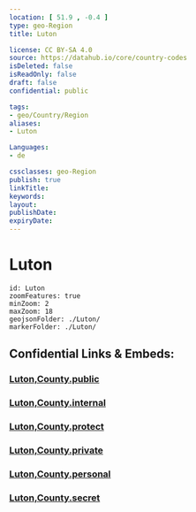 ```yaml
---
location: [ 51.9 , -0.4 ] 
type: geo-Region
title: Luton

license: CC BY-SA 4.0
source: https://datahub.io/core/country-codes
isDeleted: false
isReadOnly: false
draft: false
confidential: public

tags:
- geo/Country/Region
aliases:
- Luton

Languages:
- de

cssclasses: geo-Region
publish: true
linkTitle: 
keywords: 
layout: 
publishDate: 
expiryDate: 
---
```


# Luton

```leaflet
id: Luton
zoomFeatures: true 
minZoom: 2 
maxZoom: 18
geojsonFolder: ./Luton/
markerFolder: ./Luton/
```


## Confidential Links & Embeds: 

### [Luton,County.public](/_public/\Earth\Continent\Europe\Europe~North\UK\England\Regions~England\East_of_EnglandLuton,County.public.md) 

### [Luton,County.internal](/_internal/\Earth\Continent\Europe\Europe~North\UK\England\Regions~England\East_of_EnglandLuton,County.internal.md) 

### [Luton,County.protect](/_protect/\Earth\Continent\Europe\Europe~North\UK\England\Regions~England\East_of_EnglandLuton,County.protect.md) 

### [Luton,County.private](/_private/\Earth\Continent\Europe\Europe~North\UK\England\Regions~England\East_of_EnglandLuton,County.private.md) 

### [Luton,County.personal](/_personal/\Earth\Continent\Europe\Europe~North\UK\England\Regions~England\East_of_EnglandLuton,County.personal.md) 

### [Luton,County.secret](/_secret/\Earth\Continent\Europe\Europe~North\UK\England\Regions~England\East_of_EnglandLuton,County.secret.md)

